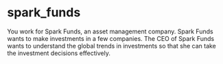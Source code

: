 # spark_funds
You work for Spark Funds, an asset management company. Spark Funds wants to make investments in a few companies.
The CEO of Spark Funds wants to understand the global trends in investments so that she can take the investment decisions effectively.

